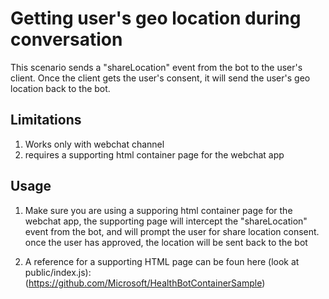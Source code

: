 # Getting user's geo location during conversation

This scenario sends a "shareLocation" event from the bot to the user's client.
Once the client gets the user's consent, it will send the user's geo location back to the bot.

## Limitations 
 1. Works only with webchat channel
 2. requires a supporting html container page for the webchat app
 
## Usage
 1. Make sure you are using a supporing html container page for the webchat app, the supporting page will intercept the "shareLocation"       event from the bot, and will prompt the user for share location consent. once the user has approved, the location will be sent back to     the bot
 
 2. A reference for a supporting HTML page can be foun here (look at public/index.js):
 (https://github.com/Microsoft/HealthBotContainerSample)
